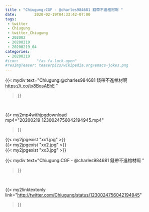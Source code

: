 ```yaml
---
title : "Chiugung:CGF - @charles984681 錢帶不進棺材啊 "
date:        2020-02-19T04:33:42-07:00
tags:
 - twitter
 - Chiugung
 - twitter_Chiugung
 - 202002
 - 20200219
 - 20200219_04
categories:
 - 20200219
#icon:        "fas fa-lock-open"
#resImgTeaser: teaserpics/wikipedia.org/emacs-jokes.png
---
```


{{< mydiv text="Chiugung:@charles984681 錢帶不進棺材啊 https://t.co/tx8BosAEhE "
>}}
<br>


{{< my2mp4withjpgdownload mp4="20200219_1230024756042194945.mp4"
>}}

{{< my2jpgexist "xx1.jpg" >}}<br>
{{< my2jpgexist "xx2.jpg" >}}<br>
{{< my2jpgexist "xx3.jpg" >}}<br>



{{< mydiv text="Chiugung:CGF - @charles984681 錢帶不進棺材啊 "
>}}
<br>

{{< my2linktextonly link="http://twitter.com/Chiugung/status/1230024756042194945"
>}}


<br>

